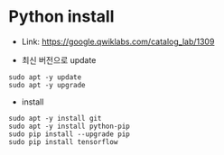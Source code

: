 # Python install
- Link: https://google.qwiklabs.com/catalog_lab/1309

- 최신 버전으로 update
~~~
sudo apt -y update
sudo apt -y upgrade
~~~

- install
~~~
sudo apt -y install git
sudo apt -y install python-pip
sudo pip install --upgrade pip
sudo pip install tensorflow
~~~